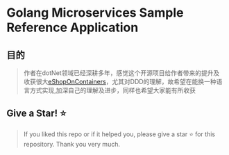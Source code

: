 # Golang Microservices Sample Reference Application

## 目的
> 作者在dotNet领域已经深耕多年，感觉这个开源项目给作者带来的提升及收获很大[eShopOnContainers](https://github.com/dotnet-architecture/eShopOnContainers)，尤其对DDD的理解，故希望在能换一种语言方式实现,加深自己的理解及进步，同样也希望大家能有所收获


## Give a Star! ⭐️

>If you liked this repo or if it helped you, please give a star ⭐️ for this repository. 
Thank you very much. 
